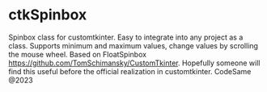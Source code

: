 # ctkSpinbox
Spinbox class for customtkinter. Easy to integrate into any project as a class. Supports minimum and maximum values, change values by scrolling the mouse wheel. Based on FloatSpinbox https://github.com/TomSchimansky/CustomTkinter. Hopefully someone will find this useful before the official realization in customtkinter. CodeSame @2023


